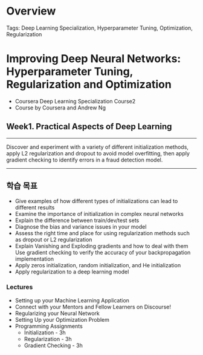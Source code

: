 # Overview

Tags: Deep Learning Specialization, Hyperparameter Tuning, Optimization, Regularization

# Improving Deep Neural Networks: Hyperparameter Tuning, Regularization and Optimization

- Coursera Deep Learning Specialization Course2
- Course by Coursera and Andrew Ng

## Week1. Practical Aspects of Deep Learning

---

Discover and experiment with a variety of different initialization methods, apply L2 regularization and dropout to avoid model overfitting, then apply gradient checking to identify errors in a fraud detection model.

---

## 학습 목표

- Give examples of how different types of initializations can lead to different results
- Examine the importance of initialization in complex neural networks
- Explain the difference between train/dev/test sets
- Diagnose the bias and variance issues in your model
- Assess the right time and place for using regularization methods such as dropout or L2 regularization
- Explain Vanishing and Exploding gradients and how to deal with them Use gradient checking to verify the accuracy of your backpropagation implementation
- Apply zeros initialization, random initialization, and He initialization
- Apply regularization to a deep learning model

### Lectures

- Setting up your Machine Learning Application
- Connect with your Mentors and Fellow Learners on Discourse!
- Regularizing your Neural Network
- Setting Up your Optimization Problem
- Programming Assignments
    - Initialization - 3h
    - Regularization - 3h
    - Gradient Checking - 3h
